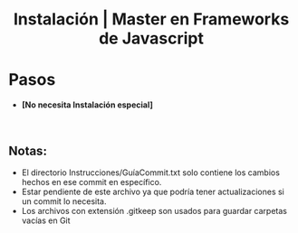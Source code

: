 <h1 align="center">Instalación | Master en Frameworks de Javascript</h1>

# Pasos

- **[No necesita Instalación especial]**

<br>

<h2>Notas:</h2>
<ul>
  <li>
    El directorio Instrucciones/GuíaCommit.txt solo contiene los cambios hechos en ese commit en específico.
  </li>
  <li>Estar pendiente de este archivo ya que podría tener actualizaciones si un commit lo necesita.</li>
  <li>Los archivos con extensión .gitkeep son usados para guardar carpetas vacías en Git</li>
</ul>
